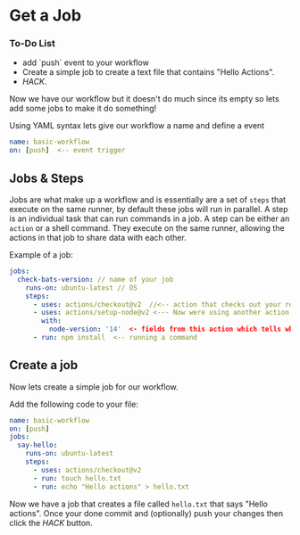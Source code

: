 # Get a Job

<div class="aside">
<h3>To-Do List</h3>
<ul>
  <li>add `push` event to your workflow</li>
  <li> Create a simple job to create a text file that contains "Hello Actions".</li>
  <li>  <em>HACK</em>.</li>
</ul>
</div>

Now we have our workflow but it doesn't do much since its empty so lets add some  jobs to make it do something!

Using YAML syntax lets give our workflow a name and define a event

 ``` yml
 name: basic-workflow
 on: [push]  <-- event trigger

 ```

## Jobs & Steps

  Jobs are what make up a workflow and is essentially are a set of `steps` that execute on the same runner, by default these jobs will run in parallel. A step is an individual task that can run commands in a job. A step can be either an `action` or a shell command. They execute on the same runner, allowing the actions in that job to share data with each other.

Example of a job:

```yml
jobs:
  check-bats-version: // name of your job
    runs-on: ubuntu-latest // OS
    steps:
      - uses: actions/checkout@v2  //<-- action that checks out your repository and downloads it to the runner
      - uses: actions/setup-node@v2 <--- Now were using another action to set up a node environment
        with:
          node-version: '14'  <- fields from this action which tells which version to install
      - run: npm install  <-- running a command

```

## Create a job

Now lets create a simple job for our workflow. 

Add the following code to your file:

```yml
name: basic-workflow
on: [push]
jobs:
  say-hello:
    runs-on: ubuntu-latest 
    steps:
      - uses: actions/checkout@v2
      - run: touch hello.txt
      - run: echo "Hello actions" > hello.txt

```
Now we have a job that creates a file called `hello.txt` that says "Hello actions".
 Once your done commit and (optionally) push your changes  then click the _HACK_ button.
